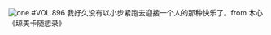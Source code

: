 ![one](http://image.wufazhuce.com/Fuy2AnhEMPTqJJtdr6ykReE9P6Sj)
#VOL.896
我好久没有以小步紧跑去迎接一个人的那种快乐了。from 木心《琼美卡随想录》